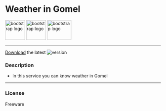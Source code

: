 # Weather in Gomel

<img src="https://getbootstrap.com/docs/5.3/assets/img/vite.svg" class="d-block rounded-1 mr-3 flex-shrink-0" alt="bootstrap logo" width="64" height="64"> <img src="https://upload.wikimedia.org/wikipedia/commons/thumb/4/4c/Typescript_logo_2020.svg/240px-Typescript_logo_2020.svg.png" class="d-block rounded-1 mr-3 flex-shrink-0" alt="bootstrap logo" width="64" height="64"> <img src="https://camo.githubusercontent.com/2512b49c89512f2ff3718f7257f48ed5c46a4e331abbd890b6c5e8c0e458434f/68747470733a2f2f676574626f6f7473747261702e636f6d2f646f63732f352e322f6173736574732f6272616e642f626f6f7473747261702d6c6f676f2d736861646f772e706e67" class="d-block rounded-1 mr-3 flex-shrink-0" alt="bootstrap logo" width="78" height="64">

___

[Download](https://github.com/code-ashram/weather/archive/refs/heads/main.zip) the latest ![version](https://img.shields.io/badge/version-1.0.0-blue.svg)

### Description

- In this service you can know weather in Gomel
___
### License

Freeware